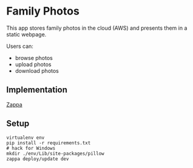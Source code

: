 # Family Photos

This app stores family photos in the cloud (AWS) and presents them in a static webpage.

Users can:

- browse photos
- upload photos
- download photos

## Implementation

[Zappa](https://github.com/Miserlou/Zappa#about)

## Setup

```
virtualenv env
pip install -r requirements.txt
# hack for Windows
mkdir ./env/Lib/site-packages/pillow 
zappa deploy/update dev
```